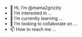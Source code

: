 - 👋 Hi, I’m @mama2grizzly
- 👀 I’m interested in ...
- 🌱 I’m currently learning ...
- 💞️ I’m looking to collaborate on ...
- 📫 How to reach me ...

<!---
mama2grizzly/mama2grizzly is a ✨ special ✨ repository because its `README.md` (this file) appears on your GitHub profile.
You can click the Preview link to take a look at your changes.
--->
